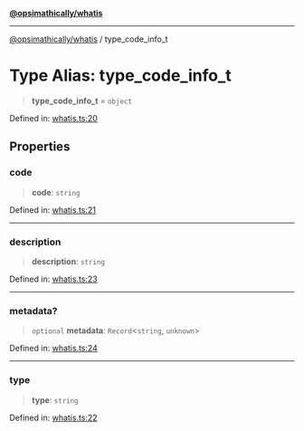 [**@opsimathically/whatis**](../README.md)

***

[@opsimathically/whatis](../README.md) / type\_code\_info\_t

# Type Alias: type\_code\_info\_t

> **type\_code\_info\_t** = `object`

Defined in: [whatis.ts:20](https://github.com/opsimathically/whatis/blob/978d5157093d9f9ca5fdd621c2f4a02faafb785c/src/whatis.ts#L20)

## Properties

### code

> **code**: `string`

Defined in: [whatis.ts:21](https://github.com/opsimathically/whatis/blob/978d5157093d9f9ca5fdd621c2f4a02faafb785c/src/whatis.ts#L21)

***

### description

> **description**: `string`

Defined in: [whatis.ts:23](https://github.com/opsimathically/whatis/blob/978d5157093d9f9ca5fdd621c2f4a02faafb785c/src/whatis.ts#L23)

***

### metadata?

> `optional` **metadata**: `Record`\<`string`, `unknown`\>

Defined in: [whatis.ts:24](https://github.com/opsimathically/whatis/blob/978d5157093d9f9ca5fdd621c2f4a02faafb785c/src/whatis.ts#L24)

***

### type

> **type**: `string`

Defined in: [whatis.ts:22](https://github.com/opsimathically/whatis/blob/978d5157093d9f9ca5fdd621c2f4a02faafb785c/src/whatis.ts#L22)
